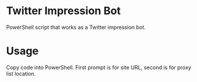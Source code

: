 # Twitter Impression Bot
PowerShell script that works as a Twitter impression bot.
# Usage
Copy code into PowerShell. First prompt is for site URL, second is for proxy list location.
